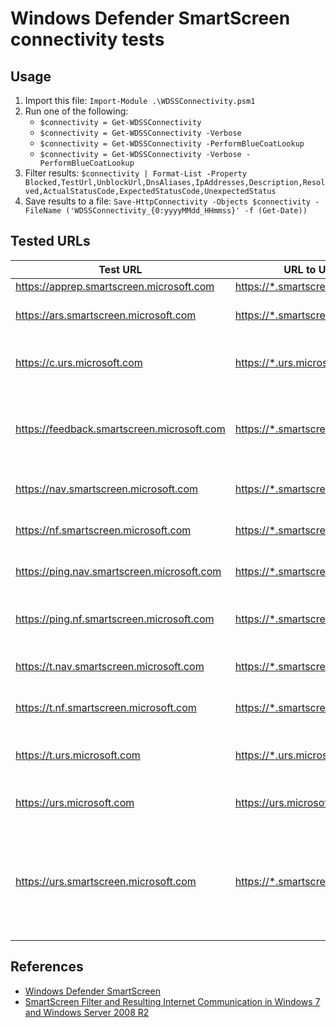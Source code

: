 # Windows Defender SmartScreen connectivity tests

## Usage

1. Import this file: `Import-Module .\WDSSConnectivity.psm1`
1. Run one of the following:
    * `$connectivity = Get-WDSSConnectivity`
    * `$connectivity = Get-WDSSConnectivity -Verbose`
    * `$connectivity = Get-WDSSConnectivity -PerformBlueCoatLookup`
    * `$connectivity = Get-WDSSConnectivity -Verbose -PerformBlueCoatLookup`
1. Filter results: `$connectivity | Format-List -Property Blocked,TestUrl,UnblockUrl,DnsAliases,IpAddresses,Description,Resolved,ActualStatusCode,ExpectedStatusCode,UnexpectedStatus`
1. Save results to a file: `Save-HttpConnectivity -Objects $connectivity -FileName ('WDSSConnectivity_{0:yyyyMMdd_HHmmss}' -f (Get-Date))`

## Tested URLs

| Test URL | URL to Unblock | Description |
| -- | -- | -- |
| <https://apprep.smartscreen.microsoft.com> | <https://*.smartscreen.microsoft.com> | |
| <https://ars.smartscreen.microsoft.com> | <https://*.smartscreen.microsoft.com> | SmartScreen URL used by smartscreen.exe |
| <https://c.urs.microsoft.com> | <https://*.urs.microsoft.com> | SmartScreen URL used by iexplore.exe, MicrosoftEdge.exe |
| <https://feedback.smartscreen.microsoft.com> | <https://*.smartscreen.microsoft.com> | SmartScreen URL used by browsers and users to report feedback on SmartScreen accuracy for a site |
| <https://nav.smartscreen.microsoft.com> | <https://*.smartscreen.microsoft.com> | SmartScreen URL used by smartscreen.exe |
| <https://nf.smartscreen.microsoft.com> | <https://*.smartscreen.microsoft.com> | SmartScreen URL used by NisSrv.exe |
| <https://ping.nav.smartscreen.microsoft.com> | <https://*.smartscreen.microsoft.com> | SmartScreen URL used by smartscreen.exe |
| <https://ping.nf.smartscreen.microsoft.com> | <https://*.smartscreen.microsoft.com> | SmartScreen URL used by NisSrv.exe, smartscreen.exe |
| <https://t.nav.smartscreen.microsoft.com> | <https://*.smartscreen.microsoft.com> | SmartScreen URL used by smartscreen.exe |
| <https://t.nf.smartscreen.microsoft.com> | <https://*.smartscreen.microsoft.com> | SmartScreen URL used by NisSrv.exe |
| <https://t.urs.microsoft.com> | <https://*.urs.microsoft.com> | SmartScreen URL used by iexplore.exe, MicrosoftEdge.exe |
| <https://urs.microsoft.com> | <https://urs.microsoft.com> | SmartScreen URL used by iexplore.exe |
| <https://urs.smartscreen.microsoft.com> | <https://*.smartscreen.microsoft.com> | SmartScreen URL used by NisSrv.exe, smartscreen.exe, wdnsfltr.exe (Windows Defender Exploit Guard Network Protection) |

## References

* [Windows Defender SmartScreen](https://docs.microsoft.com/en-us/windows/security/threat-protection/windows-defender-smartscreen/windows-defender-smartscreen-overview)
* [SmartScreen Filter and Resulting Internet Communication in Windows 7 and Windows Server 2008 R2](https://docs.microsoft.com/en-us/previous-versions/windows/it-pro/windows-server-2008-R2-and-2008/ee126149(v=ws.10))
